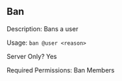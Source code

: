 ## Ban

Description: Bans a user

Usage: `ban @user <reason>`

Server Only? Yes

Required Permissions: Ban Members